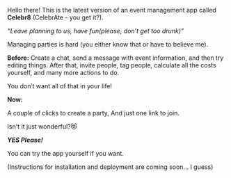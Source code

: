 
Hello there! This is the latest version of an event management app called **Celebr8** (CelebrAte - you get it?).

_“Leave planning to us, have fun(please, don’t get too drunk)”_

Managing parties is hard (you either know that or have to believe me).



**Before:**
Create a chat, send a message with event information, and then try editing things. After that, invite people, tag people, calculate all the costs yourself, and many more actions to do.

You don’t want all of that in your life!

**Now:**

A couple of clicks to create a party,
And just one link to join.

Isn't it just wonderful?😻

**_YES Please!_**

You can try the app yourself if you want.

(Instructions for installation and deployment are coming soon... I guess)
